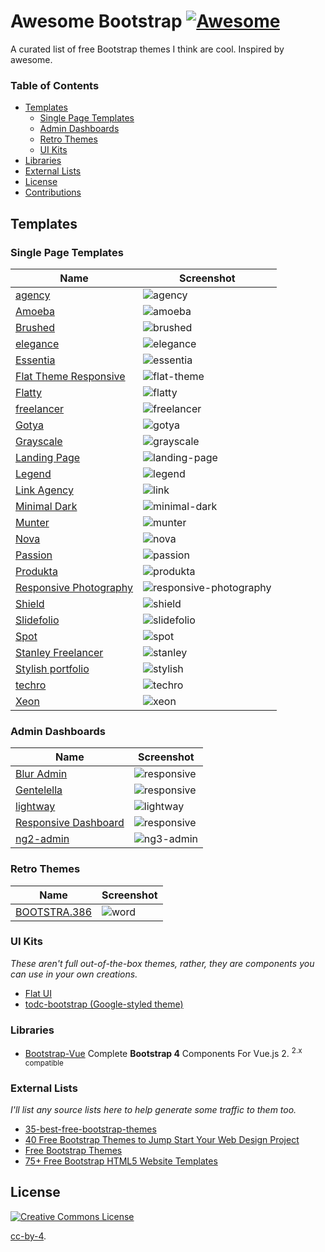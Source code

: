 # Awesome Bootstrap [![Awesome](https://cdn.rawgit.com/sindresorhus/awesome/d7305f38d29fed78fa85652e3a63e154dd8e8829/media/badge.svg)](https://github.com/sindresorhus/awesome)

A curated list of free Bootstrap themes I think are cool. Inspired by awesome.

### Table of Contents

- [Templates](#templates)
  - [Single Page Templates](#single-page-templates)
  - [Admin Dashboards](#admin-dashboards)
  - [Retro Themes](#retro-themes)
  - [UI Kits](#ui-kits)
- [Libraries](#libraries)
- [External Lists](#external-lists)
- [License](#license)
- [Contributions](#contributions)

## Templates

### Single Page Templates
| Name | Screenshot |
| ---- | ---------- |
| [agency](http://startbootstrap.com/template-overviews/agency/) | ![agency](./screenshots/spa-agency.png) |
| [Amoeba](http://www.bootstrapzero.com/bootstrap-template/amoeba) | ![amoeba](./screenshots/spa-amoeba.png) |
| [Brushed](http://www.alessioatzeni.com/blog/brushed-template/) | ![brushed](./screenshots/spa-brushed.png) |
| [elegance](http://shapebootstrap.net/item/elegance-responsive-one-page-html-template/) | ![elegance](./screenshots/spa-elegance.png) |
| [Essentia](http://bootstrapmaster.com/themes/free-bootstrap-themes/essentia-free-bootstrap-template/) | ![essentia](./screenshots/spa-essentia.png) |
| [Flat Theme Responsive](http://shapebootstrap.net/item/flat-theme-free-responsive-multipurpose-site-template/) | ![flat-theme](./screenshots/spa-flat-theme.png) |
| [Flatty](http://www.blacktie.co/2013/12/flatty-app-landing-page/) | ![flatty](./screenshots/spa-flatty.png) |
| [freelancer](http://startbootstrap.com/template-overviews/freelancer/) | ![freelancer](./screenshots/spa-freelancer.png) |
| [Gotya](http://bootstrapmaster.com/themes/free-bootstrap-themes/gotya-free-bootstrap-theme/) | ![gotya](./screenshots/spa-gotya.png) |
| [Grayscale](http://startbootstrap.com/template-overviews/grayscale/) | ![grayscale](./screenshots/spa-grayscale.png) |
| [Landing Page](http://startbootstrap.com/landing-page) | ![landing-page](./screenshots/spa-landing-page.png) |
| [Legend](http://www.dzyngiri.com/legend-free-responsive-one-page-template/) | ![legend](./screenshots/spa-legend.png) |
| [Link Agency](http://www.blacktie.co/2013/11/link-bootstrap-3-agency-theme/) | ![link](./screenshots/spa-link.png) |
| [Minimal Dark](http://www.bootstrapzero.com/bootstrap-template/minimal-dark) | ![minimal-dark](./screenshots/spa-minimal-dark.png) |
| [Munter](http://www.bootstrapzero.com/bootstrap-template/munter) | ![munter](./screenshots/spa-munter.png) |
| [Nova](http://shapebootstrap.net/item/nova-multipurpose-site-template/) | ![nova](./screenshots/spa-nova.png) |
| [Passion](http://ortheme.com/passion-free-bootstrap-theme/) | ![passion](./screenshots/spa-passion.png) |
| [Produkta](http://azmind.com/2013/04/06/free-template-produkta-responsive-bootstrap-product-showcase/) | ![produkta](./screenshots/spa-produkta.png) |
| [Responsive Photography](http://blog.templatemonster.com/2012/11/19/free-bootstrap-responsive-template-photography/) | ![responsive-photography](./screenshots/spa-responsive-photography.png) |
| [Shield](http://www.blacktie.co/2014/02/shield-one-page-theme/) | ![shield](./screenshots/spa-shield.png) |
| [Slidefolio](http://bootstrap3themes.quora.com/Slidefolio-%E2%80%93-One-Page-Free-Responsive-Bootstrap-3-Portfolio-Theme) | ![slidefolio](./screenshots/spa-slidefolio.png) |
| [Spot](http://www.blacktie.co/2013/10/spot-freelance-agency-theme/) | ![spot](./screenshots/spa-spot.png) |
| [Stanley Freelancer](http://www.blacktie.co/2014/01/stanley-freelancer-theme/) | ![stanley](./screenshots/spa-stanley.png) |
| [Stylish portfolio](http://startbootstrap.com/template-overviews/stylish-portfolio/) | ![stylish](./screenshots/spa-stylish.png) |
| [techro](http://webthemez.com/techro-free-responsive-bootstrap-web-template/) | ![techro](./screenshots/spa-techro.png) |
| [Xeon](http://shapebootstrap.net/item/xeon-best-onepage-site-template/) | ![xeon](./screenshots/spa-xeon.png) |

### Admin Dashboards
| Name | Screenshot |
| ---- | ---------- |
| [Blur Admin](https://github.com/akveo/blur-admin) | ![responsive](./screenshots/admin-blur.png) |
| [Gentelella](https://github.com/puikinsh/gentelella) | ![responsive](./screenshots/admin-gentelella.png) |
| [lightway](http://www.prepbootstrap.com/bootstrap-theme/lightway-admin) | ![lightway](./screenshots/admin-lightway.png) |
| [Responsive Dashboard](https://github.com/Ehesp/Responsive-Dashboard) | ![responsive](./screenshots/admin-responsive.png) |
| [ng2-admin](https://github.com/akveo/ng2-admin) |![ng3-admin](https://i.imgur.com/YgawGED.png) |

### Retro Themes
| Name | Screenshot |
| ---- | ---------- |
| [BOOTSTRA.386](https://kristopolous.github.io/BOOTSTRA.386/) | ![word](./screenshots/retro-bootstra.386.png) |

### UI Kits
*These aren't full out-of-the-box themes, rather, they are components you can use in your own creations.*
- [Flat UI](http://designmodo.github.io/Flat-UI/)
- [todc-bootstrap (Google-styled theme)](https://github.com/todc/todc-bootstrap)

### Libraries

- [Bootstrap-Vue](https://github.com/pi0/bootstrap-vue) Complete **Bootstrap 4** Components For Vue.js 2. <sup>2.x compatible</sup>

### External Lists
*I'll list any source lists here to help generate some traffic to them too.*
- [35-best-free-bootstrap-themes](http://www.downloadnewthemes.com/2014/08/35-best-free-bootstrap-themes.html)
- [40 Free Bootstrap Themes to Jump Start Your Web Design Project](http://savedelete.com/2014/08/15/free-bootstrap-themes/174529)
- [Free Bootstrap Themes](http://www.bootstrappage.com/free_bootstrap_templates.php)
- [75+ Free Bootstrap HTML5 Website Templates](http://webdesignwheel.com/free-bootstrap-html5-website-templates.html)

## License

[![Creative Commons License](http://i.creativecommons.org/l/by/4.0/88x31.png)](http://creativecommons.org/licenses/by/4.0/)

[cc-by-4](https://tldrlegal.com/license/creative-commons-attribution-4.0-international-(cc-by-4)).


